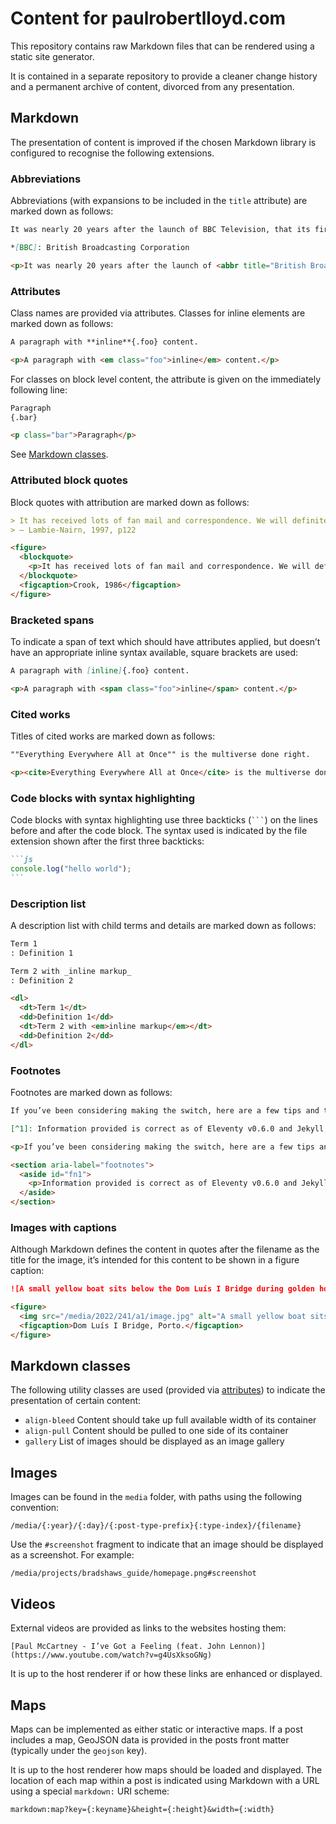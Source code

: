 # Content for paulrobertlloyd.com

This repository contains raw Markdown files that can be rendered using a static site generator.

It is contained in a separate repository to provide a cleaner change history and a permanent archive of content, divorced from any presentation.

## Markdown

The presentation of content is improved if the chosen Markdown library is configured to recognise the following extensions.

### Abbreviations

Abbreviations (with expansions to be included in the `title` attribute) are marked down as follows:

```md
It was nearly 20 years after the launch of BBC Television, that its first full-time graphic designer was employed, John Sewell, in 1954.

*[BBC]: British Broadcasting Corporation
```

```html
<p>It was nearly 20 years after the launch of <abbr title="British Broadcasting Corporation">BBC</abbr> Television, that its first full-time graphic designer was employed, John Sewell, in 1954.</p>
```

### Attributes

Class names are provided via attributes. Classes for inline elements are marked down as follows:

```md
A paragraph with **inline**{.foo} content.
```

```html
<p>A paragraph with <em class="foo">inline</em> content.</p>
```

For classes on block level content, the attribute is given on the immediately following line:

```md
Paragraph
{.bar}
```

```html
<p class="bar">Paragraph</p>
```

See [Markdown classes](#markdown-classes).

### Attributed block quotes

Block quotes with attribution are marked down as follows:

```md
> It has received lots of fan mail and correspondence. We will definitely be renewing its contract.
> — Lambie-Nairn, 1997, p122
```

```html
<figure>
  <blockquote>
    <p>It has received lots of fan mail and correspondence. We will definitely be renewing its contract.</p>
  </blockquote>
  <figcaption>Crook, 1986</figcaption>
</figure>
```

### Bracketed spans

To indicate a span of text which should have attributes applied, but doesn’t have an appropriate inline syntax available, square brackets are used:

```md
A paragraph with [inline]{.foo} content.
```

```html
<p>A paragraph with <span class="foo">inline</span> content.</p>
```

### Cited works

Titles of cited works are marked down as follows:

```md
""Everything Everywhere All at Once"" is the multiverse done right.
```

```html
<p><cite>Everything Everywhere All at Once</cite> is the multiverse done right.</p>
```

### Code blocks with syntax highlighting

Code blocks with syntax highlighting use three backticks (`` ``` ``) on the lines before and after the code block. The syntax used is indicated by the file extension shown after the first three backticks:

````md
```js
console.log("hello world");
```
````

### Description list

A description list with child terms and details are marked down as follows:

```md
Term 1
: Definition 1

Term 2 with _inline markup_
: Definition 2
```

```html
<dl>
  <dt>Term 1</dt>
  <dd>Definition 1</dd>
  <dt>Term 2 with <em>inline markup</em></dt>
  <dd>Definition 2</dd>
</dl>
```

### Footnotes

Footnotes are marked down as follows:

```md
If you’ve been considering making the switch, here are a few tips and tricks to help you on your way[^1].

[^1]: Information provided is correct as of Eleventy v0.6.0 and Jekyll v3.8.5
```

```html
<p>If you’ve been considering making the switch, here are a few tips and tricks to help you on your way<sup class="footnote-ref"><a href="#fn1" id="fnref1">1</a></sup>.</p>

<section aria-label="footnotes">
  <aside id="fn1">
    <p>Information provided is correct as of Eleventy v0.6.0 and Jekyll v3.8.5 <a href="#fnref1">↩︎</a></p>
  </aside>
</section>
```

### Images with captions

Although Markdown defines the content in quotes after the filename as the title for the image, it’s intended for this content to be shown in a figure caption:

```md
![A small yellow boat sits below the Dom Luís I Bridge during golden hour.](/media/2022/241/a1/image.jpg "Dom Luís I Bridge, Porto.")
```

```html
<figure>
  <img src="/media/2022/241/a1/image.jpg" alt="A small yellow boat sits below the Dom Luís I Bridge during golden hour.">
  <figcaption>Dom Luís I Bridge, Porto.</figcaption>
</figure>
```

## Markdown classes

The following utility classes are used (provided via [attributes](#attributes)) to indicate the presentation of certain content:

- `align-bleed`
  Content should take up full available width of its container
- `align-pull`
  Content should be pulled to one side of its container
- `gallery`
  List of images should be displayed as an image gallery

## Images

Images can be found in the `media` folder, with paths using the following convention:

`/media/{:year}/{:day}/{:post-type-prefix}{:type-index}/{filename}`

Use the `#screenshot` fragment to indicate that an image should be displayed as a screenshot. For example:

`/media/projects/bradshaws_guide/homepage.png#screenshot`

## Videos

External videos are provided as links to the websites hosting them:

`[Paul McCartney - I’ve Got a Feeling (feat. John Lennon)](https://www.youtube.com/watch?v=g4UsXksoGNg)`

It is up to the host renderer if or how these links are enhanced or displayed.

## Maps

Maps can be implemented as either static or interactive maps. If a post includes a map, GeoJSON data is provided in the posts front matter (typically under the `geojson` key).

It is up to the host renderer how maps should be loaded and displayed. The location of each map within a post is indicated using Markdown with a URL using a special `markdown:` URI scheme:

`markdown:map?key={:keyname}&height={:height}&width={:width}`
